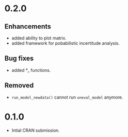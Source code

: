 # 0.2.0

## Enhancements

  * added ability to plot matrix.
  * added framework for pobabilistic incertitude analysis.
  
## Bug fixes

  * added *_ functions.
  
## Removed

  * `run_model_newdata()` cannot run `uneval_model` anymore.

# 0.1.0

  * Intial CRAN submission.
